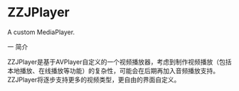 # ZZJPlayer
A custom MediaPlayer.

一 简介

ZZJPlayer是基于AVPlayer自定义的一个视频播放器，考虑到制作视频播放（包括本地播放、在线播放等功能）的复杂性，可能会在后期再加入音频播放支持。ZZJPlayer将逐步支持更多的视频类型，更自由的界面自定义。
